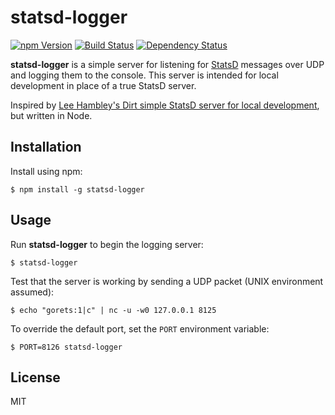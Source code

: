 # statsd-logger

[![npm Version][npm-badge]][npm]
[![Build Status][build-badge]][build-status]
[![Dependency Status][dep-badge]][dep-status]

__statsd-logger__ is a simple server for listening for
[StatsD](https://github.com/etsy/statsd/) messages over UDP and logging them to
the console. This server is intended for local development in place of a true
StatsD server.

Inspired by [Lee Hambley's Dirt simple StatsD server for local development](http://lee.hambley.name/2013/01/26/dirt-simple-statsd-server-for-local-development.html),
but written in Node.

## Installation

Install using npm:

    $ npm install -g statsd-logger

## Usage

Run __statsd-logger__ to begin the logging server:

    $ statsd-logger

Test that the server is working by sending a UDP packet (UNIX environment assumed):

    $ echo "gorets:1|c" | nc -u -w0 127.0.0.1 8125

To override the default port, set the `PORT` environment variable:

    $ PORT=8126 statsd-logger

## License

MIT

[build-badge]: https://img.shields.io/travis/jimf/statsd-logger/master.svg
[build-status]: https://travis-ci.org/jimf/statsd-logger
[npm-badge]: https://img.shields.io/npm/v/statsd-logger.svg
[npm]: https://www.npmjs.org/package/statsd-logger
[dep-badge]: https://img.shields.io/david/jimf/statsd-logger.svg
[dep-status]: https://david-dm.org/jimf/statsd-logger
